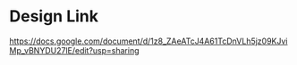 # Design Link

https://docs.google.com/document/d/1z8_ZAeATcJ4A61TcDnVLh5jz09KJviMp_vBNYDU27lE/edit?usp=sharing
